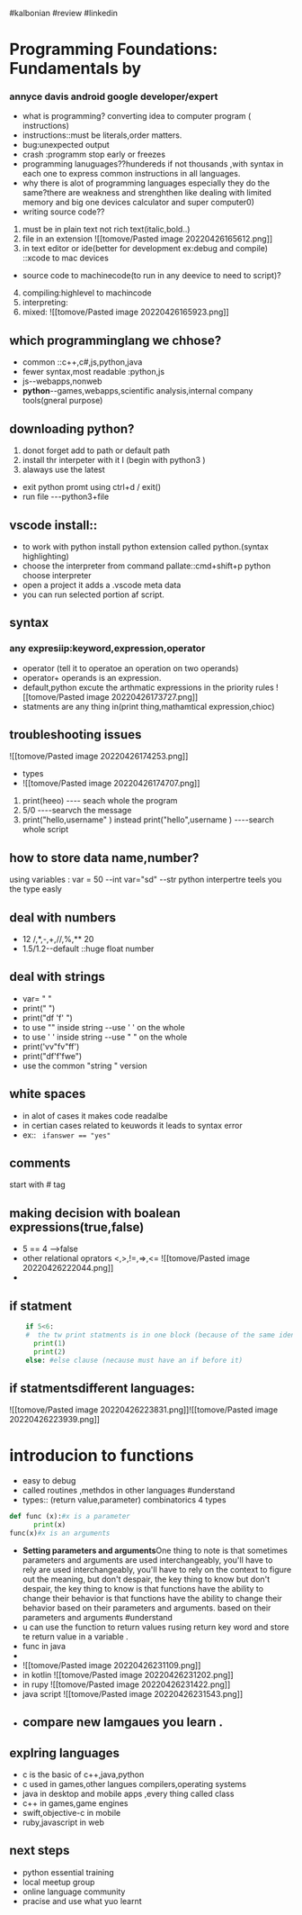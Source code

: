 #kalbonian 
#review 
#linkedin 
# Programming Foundations: Fundamentals by 
### annyce davis android google developer/expert

- what is programming? converting idea to computer program ( instructions)
- instructions::must be literals,order matters.
- bug:unexpected output
- crash :programm stop early or freezes
- programming lanuguages??hundereds if not thousands ,with syntax in each one to express common instructions in all languages.
- why there is alot of programming languages especially they do the same?there are weakness and strenghthen like dealing with limited memory and big one devices calculator and super computer0)
- writing source code?? 
1. must be in plain text not rich text(italic,bold..)
2. file in an extension ![[tomove/Pasted image 20220426165612.png]]
3. in text editor or ide(better for development ex:debug and compile) ::xcode to mac devices
- source code to machinecode(to run in any deevice to need to script)?
4. compiling:highlevel to machincode
5. interpreting:
6. mixed:
 ![[tomove/Pasted image 20220426165923.png]]
 ## which programminglang we chhose?
  - common ::c++,c#,js,python,java
  - fewer syntax,most readable :python,js
  - js--webapps,nonweb
  - **python**--games,webapps,scientific analysis,internal company tools(gneral purpose)
  ## downloading python?

  1. donot forget add to path or default path
  2. install thr interpeter with it I (begin with python3 )
  3. alaways use the latest
- exit python promt using ctrl+d / exit()
- run file ---python3+file
## vscode install::
- to work with python install python extension called python.(syntax highlighting)
- choose the interpreter from command pallate::cmd+shift+p python choose interpreter
- open a project  it adds  a .vscode meta data 
- you can run selected portion af script.
## syntax 
### any expresiip:keyword,expression,operator
- operator (tell it to operatoe an operation on two operands)
- operator+ operands is an expression.
- default,python excute the arthmatic expressions in the priority rules ![[tomove/Pasted image 20220426173727.png]]
- statments are any thing in(print thing,mathamtical expression,chioc)
## troubleshooting issues
![[tomove/Pasted image 20220426174253.png]]

- types 
- ![[tomove/Pasted image 20220426174707.png]]
1. print(heeo) ---- seach whole the program
2. 5/0 ----searvch the message
3. print("hello,username" ) instead print("hello",username ) ----search whole script

## how to store data name,number?
 using variables : 
 var = 50 --int 
 var="sd" --str
 python interpertre teels you the type easly
## deal with numbers
- 12 /,*,-,+,//,%,** 20
- 1.5/1.2--default ::huge float number 
## deal with strings
- var= " " 
- print("  ")
- print("df 'f' ")
- to use "" inside string --use ' ' on the whole
- to use ' ' inside string --use " " on the whole
- print('vv"fv"ff')
- print("df'f'fwe")
- use the common "string " version

## white spaces
 - in alot of cases it makes code readalbe
 - in certian cases related to keuwords it leads to syntax error 
 - ex::
  ` ifanswer == "yes"`

## comments 
start with # tag
## making decision with boalean expressions(true,false)
- 5 == 4 -->false
- other relational oprators <,>,!=,=>,<= ![[tomove/Pasted image 20220426222044.png]]
- 
## if statment

``` python
    if 5<6: 
    #  the tw print statments is in one block (because of the same identation)
      print(1)     
      print(2) 
    else: #else clause (necause must have an if before it)
```
  

## if statmentsdifferent languages:  
  
![[tomove/Pasted image 20220426223831.png]]![[tomove/Pasted image 20220426223939.png]]


# introducion to functions
- easy to debug
- called routines ,methdos in other languages #understand 
- types:: (return value,parameter) combinatorics 4 types
``` python
def func (x):#x is a parameter
      print(x)
func(x)#x is an arguments

```
- **Setting parameters and arguments**One thing to note is that sometimes parameters and arguments are used interchangeably, you'll have to rely are used interchangeably, you'll have to rely on the context to figure out the meaning, but don't despair, the key thing to know but don't despair, the key thing to know is that functions have the ability to change their behavior is that functions have the ability to change their behavior based on their parameters and arguments. based on their parameters and arguments  #understand
- u can use the function to return values rusing  return  key word and store te return value in a variable .
- func in java     
- 
-  ![[tomove/Pasted image 20220426231109.png]]
- in kotlin ![[tomove/Pasted image 20220426231202.png]] 
- in rupy ![[tomove/Pasted image 20220426231422.png]] 
- java script ![[tomove/Pasted image 20220426231543.png]]
- ## compare new lamgaues you learn .
## explring  languages
- c is the basic of c++,java,python
- c used in games,other langues compilers,operating systems
- java in desktop and mobile apps ,every thing called class
- c++ in games,game engines
- swift,objective-c in mobile
- ruby,javascript in web


## next steps

- python essential training
- local meetup group
- online language community
- pracise and use what  yuo learnt
